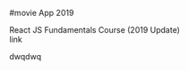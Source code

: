 #movie App 2019

React JS Fundamentals Course (2019 Update) 
</br>
link
<div>
  dwqdwq
  <a href="https://coolwindkmh.github.io/movie_app_2019/"></a>
</div>
